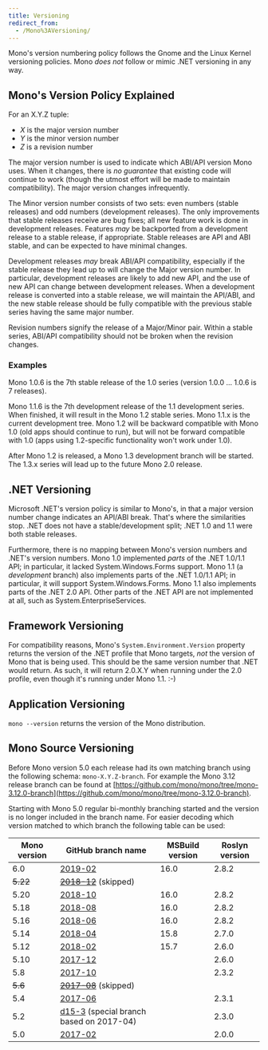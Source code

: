 ```yaml
---
title: Versioning
redirect_from:
  - /Mono%3AVersioning/
---
```


Mono's version numbering policy follows the Gnome and the Linux Kernel versioning policies. Mono *does not* follow or mimic .NET versioning in any way.

Mono's Version Policy Explained
-------------------------------

For an X.Y.Z tuple:

-   *X* is the major version number
-   *Y* is the minor version number
-   *Z* is a revision number

The major version number is used to indicate which ABI/API version Mono uses. When it changes, there is *no guarantee* that existing code will continue to work (though the utmost effort will be made to maintain compatibility). The major version changes infrequently.

The Minor version number consists of two sets: even numbers (stable releases) and odd numbers (development releases). The only improvements that stable releases receive are bug fixes; all new feature work is done in development releases. Features *may* be backported from a development release to a stable release, if appropriate. Stable releases are API and ABI stable, and can be expected to have minimal changes.

Development releases *may* break ABI/API compatibility, especially if the stable release they lead up to will change the Major version number. In particular, development releases are likely to add new API, and the use of new API can change between development releases. When a development release is converted into a stable release, we will maintain the API/ABI, and the new stable release should be fully compatible with the previous stable series having the same major number.

Revision numbers signify the release of a Major/Minor pair. Within a stable series, ABI/API compatibility should not be broken when the revision changes.

### Examples

Mono 1.0.6 is the 7th stable release of the 1.0 series (version 1.0.0 ... 1.0.6 is 7 releases).

Mono 1.1.6 is the 7th development release of the 1.1 development series. When finished, it will result in the Mono 1.2 stable series. Mono 1.1.x is the current development tree. Mono 1.2 will be backward compatible with Mono 1.0 (old apps should continue to run), but will not be forward compatible with 1.0 (apps using 1.2-specific functionality won't work under 1.0).

After Mono 1.2 is released, a Mono 1.3 development branch will be started. The 1.3.x series will lead up to the future Mono 2.0 release.

## .NET Versioning

Microsoft .NET's version policy is similar to Mono's, in that a major version number change indicates an API/ABI break. That's where the similarities stop. .NET does not have a stable/development split; .NET 1.0 and 1.1 were both stable releases.

Furthermore, there is no mapping between Mono's version numbers and .NET's version numbers. Mono 1.0 implemented *parts* of the .NET 1.0/1.1 API; in particular, it lacked System.Windows.Forms support. Mono 1.1 (a *development* branch) also implements parts of the .NET 1.0/1.1 API; in particular, it will support System.Windows.Forms. Mono 1.1 also implements parts of the .NET 2.0 API. Other parts of the .NET API are not implemented at all, such as System.EnterpriseServices.

## Framework Versioning

For compatibility reasons, Mono's `System.Environment.Version` property returns the version of the .NET profile that Mono targets, *not* the version of Mono that is being used. This should be the same version number that .NET would return. As such, it will return 2.0.X.Y when running under the 2.0 profile, even though it's running under Mono 1.1. :-)

## Application Versioning

`mono --version` returns the version of the Mono distribution.

## Mono Source Versioning

Before Mono version 5.0 each release had its own matching branch using the following schema: `mono-X.Y.Z-branch`. For example the Mono 3.12 release branch can be found at [https://github.com/mono/mono/tree/mono-3.12.0-branch](https://github.com/mono/mono/tree/mono-3.12.0-branch).

Starting with Mono 5.0 regular bi-monthly branching started and the version is no longer included in the branch name. For easier decoding which version matched to which branch the following table can be used:

| Mono version    | GitHub branch name   | MSBuild version | Roslyn version
|-----------------|----------------------|-----------------|---------------
| 6.0             | [2019-02](https://github.com/mono/mono/tree/2019-02) | 16.0 | 2.8.2
| ~~5.22~~        | ~~[2018-12](https://github.com/mono/mono/tree/2018-12)~~ (skipped)
| 5.20            | [2018-10](https://github.com/mono/mono/tree/2018-10) | 16.0 | 2.8.2
| 5.18            | [2018-08](https://github.com/mono/mono/tree/2018-08) | 16.0 | 2.8.2
| 5.16            | [2018-06](https://github.com/mono/mono/tree/2018-06) | 16.0 | 2.8.2
| 5.14            | [2018-04](https://github.com/mono/mono/tree/2018-04) | 15.8 | 2.7.0
| 5.12            | [2018-02](https://github.com/mono/mono/tree/2018-02) | 15.7 | 2.6.0
| 5.10            | [2017-12](https://github.com/mono/mono/tree/2017-12) |      | 2.6.0
| 5.8             | [2017-10](https://github.com/mono/mono/tree/2017-10) |      | 2.3.2
| ~~5.6~~         | ~~[2017-08](https://github.com/mono/mono/tree/2017-08)~~ (skipped)
| 5.4             | [2017-06](https://github.com/mono/mono/tree/2017-06) |      | 2.3.1
| 5.2             | [d15-3](https://github.com/mono/mono/tree/d15-3) (special branch based on 2017-04) | | 2.3.0
| 5.0             | [2017-02](https://github.com/mono/mono/tree/2017-02) |      | 2.0.0
